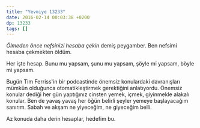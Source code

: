 ```yaml
---
title: "Yevmiye 13233"
date: 2016-02-14 00:03:38 +0200
dp: 13233
tags: []
---
```


*Ölmeden önce nefsinizi hesaba çekin* demiş peygamber. Ben nefsimi hesaba
çekmekten öldüm. 

Her işte hesap. Bunu mu yapsam, şunu mu yapsam, şöyle mi yapsam, böyle mi
yapsam.

Bugün Tim Ferriss'in bir podcastinde önemsiz konulardaki davranışları mümkün
olduğunca otomatikleştirmek gerektiğini anlatıyordu. Önemsiz konular dediği her
gün yaptığınız cinsten yemek, içmek, giyinmekle alakalı konular. Ben de yavaş
yavaş her öğün belirli şeyler yemeye başlayacağım sanırım. Sabah ve akşam ne
yiyeceğim, ne giyeceğim belli.

Az konuda daha derin hesaplar, hedefim bu. 


